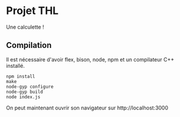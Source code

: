 Projet THL
===========
Une calculette !

## Compilation

Il est nécessaire d'avoir flex, bison, node, npm et un compilateur C++ installé.

```
npm install
make
node-gyp configure
node-gyp build
node index.js
```
On peut maintenant ouvrir son navigateur sur http://localhost:3000